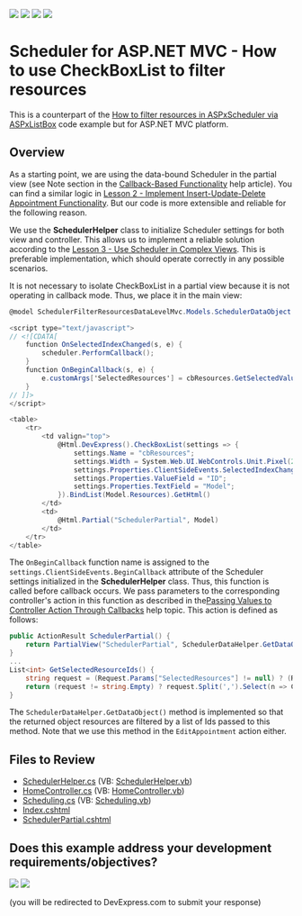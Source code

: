 <!-- default badges list -->
![](https://img.shields.io/endpoint?url=https://codecentral.devexpress.com/api/v1/VersionRange/128553367/14.1.3%2B)
[![](https://img.shields.io/badge/Open_in_DevExpress_Support_Center-FF7200?style=flat-square&logo=DevExpress&logoColor=white)](https://supportcenter.devexpress.com/ticket/details/E4717)
[![](https://img.shields.io/badge/📖_How_to_use_DevExpress_Examples-e9f6fc?style=flat-square)](https://docs.devexpress.com/GeneralInformation/403183)
[![](https://img.shields.io/badge/💬_Leave_Feedback-feecdd?style=flat-square)](#does-this-example-address-your-development-requirementsobjectives)
<!-- default badges end -->

# Scheduler for ASP.NET MVC - How to use CheckBoxList to filter resources

This is a counterpart of the [How to filter resources in ASPxScheduler via ASPxListBox](https://github.com/DevExpress-Examples/how-to-filter-resources-in-aspxscheduler-via-aspxlistbox-e3783) code example but for ASP.NET MVC platform.

## Overview
    
As a starting point, we are using the data-bound Scheduler in the partial view (see Note section in the [Callback-Based Functionality](https://docs.devexpress.com/AspNetMvc/9052/common-features/callback-based-functionality) help article). You can find a similar logic in [Lesson 2 - Implement Insert-Update-Delete Appointment Functionality](https://docs.devexpress.com/AspNetMvc/11567/components/scheduler/get-started/lesson-2-implement-the-insert-update-delete-appointment-functionality). But our code is more extensible and reliable for the following reason.

We use the **SchedulerHelper** class to initialize Scheduler settings for both view and controller. This allows us to implement a reliable solution according to the [Lesson 3 - Use Scheduler in Complex Views](https://docs.devexpress.com/AspNetMvc/11629/components/scheduler/get-started/lesson-3-use-scheduler-in-complex-views). This is preferable implementation, which should operate correctly in any possible scenarios.

It is not necessary to isolate CheckBoxList in a partial view because it is not operating in callback mode. Thus, we place it in the main view:

```cs
@model SchedulerFilterResourcesDataLevelMvc.Models.SchedulerDataObject

<script type="text/javascript">
// <![CDATA[
    function OnSelectedIndexChanged(s, e) {
        scheduler.PerformCallback();
    }
    function OnBeginCallback(s, e) {
        e.customArgs['SelectedResources'] = cbResources.GetSelectedValues().join(',');
    }
// ]]>
</script>

<table>
    <tr>
        <td valign="top">
            @Html.DevExpress().CheckBoxList(settings => {
                settings.Name = "cbResources";
                settings.Width = System.Web.UI.WebControls.Unit.Pixel(200);
                settings.Properties.ClientSideEvents.SelectedIndexChanged = "OnSelectedIndexChanged";
                settings.Properties.ValueField = "ID";
                settings.Properties.TextField = "Model";
            }).BindList(Model.Resources).GetHtml()
        </td>
        <td>
            @Html.Partial("SchedulerPartial", Model)
        </td>
    </tr>
</table>
```

The `OnBeginCallback` function name is assigned to the `settings.ClientSideEvents.BeginCallback` attribute of the Scheduler settings initialized in the **SchedulerHelper** class. Thus, this function is called before callback occurs. We pass parameters to the corresponding controller's action in this function as described in the[Passing Values to Controller Action Through Callbacks](https://docs.devexpress.com/AspNetMvc/9941/common-features/callback-based-functionality/passing-values-to-a-controller-action-through-callbacks) help topic. This action is defined as follows:

```cs
public ActionResult SchedulerPartial() {
    return PartialView("SchedulerPartial", SchedulerDataHelper.GetDataObject(GetSelectedResourceIds()));
}
...
List<int> GetSelectedResourceIds() {
    string request = (Request.Params["SelectedResources"] != null) ? (Request.Params["SelectedResources"]) : string.Empty;
    return (request != string.Empty) ? request.Split(',').Select(n => Convert.ToInt32(n)).ToList<int>() : new List<int>();
}
```

The `SchedulerDataHelper.GetDataObject()` method is implemented so that the returned object resources are filtered by a list of Ids passed to this method. Note that we use this method in the `EditAppointment` action either.

## Files to Review

* [SchedulerHelper.cs](./CS/Code/SchedulerHelper.cs) (VB: [SchedulerHelper.vb](./VB/Code/SchedulerHelper.vb))
* [HomeController.cs](./CS/Controllers/HomeController.cs) (VB: [HomeController.vb](./VB/Controllers/HomeController.vb))
* [Scheduling.cs](./CS/Models/Scheduling.cs) (VB: [Scheduling.vb](./VB/Models/Scheduling.vb))
* [Index.cshtml](./CS/Views/Home/Index.cshtml)
* [SchedulerPartial.cshtml](./CS/Views/Home/SchedulerPartial.cshtml)
<!-- feedback -->
## Does this example address your development requirements/objectives?

[<img src="https://www.devexpress.com/support/examples/i/yes-button.svg"/>](https://www.devexpress.com/support/examples/survey.xml?utm_source=github&utm_campaign=asp-net-mvc-scheduler-use-checkboxlist-to-filter-resources&~~~was_helpful=yes) [<img src="https://www.devexpress.com/support/examples/i/no-button.svg"/>](https://www.devexpress.com/support/examples/survey.xml?utm_source=github&utm_campaign=asp-net-mvc-scheduler-use-checkboxlist-to-filter-resources&~~~was_helpful=no)

(you will be redirected to DevExpress.com to submit your response)
<!-- feedback end -->
